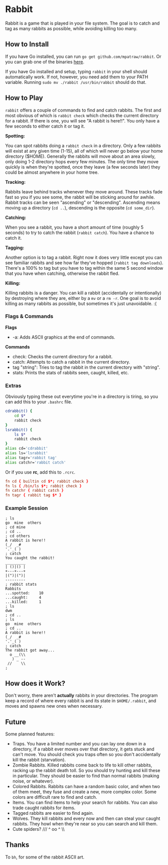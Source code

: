
# Rabbit

Rabbit is a game that is played in your file system. The goal is to catch and tag as many rabbits as possible, while avoiding killing too many.

## How to Install

If you have Go installed, you can run `go get github.com/mpatraw/rabbit`. Or you can grab one of the binaries [here](https://github.com/mpatraw/rabbit/releases/tag/v1.0-beta).

If you have Go installed and setup, typing `rabbit` in your shell should automatically work. If not, however, you need add them to your PATH variable. Running `sudo mv ./rabbit /usr/bin/rabbit` should do that.

## How to Play

`rabbit` offers a couple of commands to find and catch rabbits. The first and most obvious of which is `rabbit check` which checks the current directory for a rabbit. If there is one, you will see "A rabbit is here!!". You only have a few seconds to either catch it or tag it.

__Spotting:__

You can spot rabbits doing a `rabbit check` in a directory. Only a few rabbits will exist at any given time (1-15), all of which will never go below your home directory ($HOME). Generally the rabbits will move about an area slowly, only doing 1-2 directory hops every few minutes. The only time they move quickly is when they're spotted, once they leave (a few seconds later) they could be almost anywhere in your home tree.

__Tracking:__

Rabbits leave behind tracks whenever they move around. These tracks fade fast so you if you see some, the rabbit will be sticking around for awhile. Rabbit tracks can be seen "ascending" or "descending". Ascending means moving up a directory (`cd ..`), descending is the opposite (`cd some_dir`).

__Catching:__

When you see a rabbit, you have a short amount of time (roughly 5 seconds) to try to catch the rabbit (`rabbit catch`). You have a chance to catch it.

__Tagging:__

Another option is to tag a rabbit. Right now it does very little except you can see familiar rabbits and see how far they've hopped (`rabbit tag downloads`). There's a 100% to tag but you have to tag within the same 5 second window that you have when catching, otherwise the rabbit fled.

__Killing:__

Killing rabbits is a danger. You can kill a rabbit (accidentally or intentionally) by destroying where they are, either by a `mv` or a `rm -r`. One goal is to avoid killing as many rabbits as possible, but sometimes it's just unavoidable. :(

### Flags & Commands

__Flags__
* -a: Adds ASCII graphics at the end of commands.

__Commands__
* check: Checks the current directory for a rabbit.
* catch: Attempts to catch a rabbit in the current directory.
* tag "string": Tries to tag the rabbit in the current directory with "string".
* stats: Prints the stats of rabbits seen, caught, killed, etc.

### Extras

Obviously typing these out everytime you're in a directory is tiring, so you can add this to your `.bashrc` file.

```bash
cdrabbit() {
	cd $*
	rabbit check
}
lsrabbit() {
	ls $*
	rabbit check
}
alias cd='cdrabbit'
alias ls='lsrabbit'
alias tagr='rabbit tag'
alias catchr='rabbit catch'
```

Or if you use __rc__, add this to `.rcrc`.

```rc
fn cd { builtin cd $*; rabbit check }
fn ls { /bin/ls $*; rabbit check }
fn catchr { rabbit catch }
fn tagr { rabbit tag $* }
```

### Example Session

```
; ls
go  mine  others
; cd mine
; cd ..
; cd others
A rabbit is here!!
(_/  _#
'.'_( )
; catch
You caught the rabbit!
_________
| ()|() |
+---+---+
|(")|(")|
---------
; rabbit stats
Rabbits
...spotted:    10
...caught:     4
...killed:     1
; ls
dwm
; cd ..
; ls
go  mine  others
; cd ..
A rabbit is here!!
(_/  _#
'.'_( )
; catch
The rabbit got away...
  o __(\\
   ) _ --
 //    \\
;
```

## How does it Work?

Don't worry, there aren't __actually__ rabbits in your directories. The program keep a record of where every rabbit is and its state in `$HOME/.rabbit`, and moves and spawns new ones when necessary.

## Future

Some planned features:

* Traps. You have a limited number and you can lay one down in a directory, if a rabbit ever moves over that directory, it gets stuck and can't move. You should check you traps often so you don't accidentally kill the rabbit (starvation).
* Zombie Rabbits. Killed rabbits come back to life to kill other rabbits, racking up the rabbit death toll. So you should try hunting and kill these in particular. They should be easier to find than normal rabbits (making noise, or whatever).
* Colored Rabbits. Rabbits can have a random basic color, and when two of them meet, they fuse and create a new, more complex color. Some colors are difficult rare to find and catch.
* Items. You can find items to help your search for rabbits. You can also trade caught rabbits for items.
* Tagged rabbits are easier to find again.
* Wolves. They kill rabbits and every now and then can steal your caught rabbits. They howl when they're near so you can search and kill them.
* Cute spiders? /// ^ oo ^ \\\


## Thanks

To `bh`, for some of the rabbit ASCII art.
